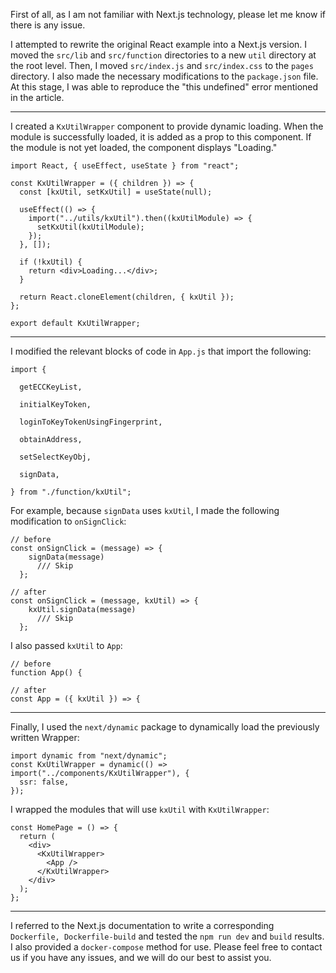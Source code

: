 First of all, as I am not familiar with Next.js technology, please let me know if there is any issue.

I attempted to rewrite the original React example into a Next.js version. I moved the `src/lib` and `src/function` directories to a new `util` directory at the root level. Then, I moved `src/index.js` and `src/index.css` to the `pages` directory. I also made the necessary modifications to the `package.json` file. At this stage, I was able to reproduce the "this undefined" error mentioned in the article.

---

I created a `KxUtilWrapper` component to provide dynamic loading. When the module is successfully loaded, it is added as a prop to this component. If the module is not yet loaded, the component displays "Loading."

```react
import React, { useEffect, useState } from "react";

const KxUtilWrapper = ({ children }) => {
  const [kxUtil, setKxUtil] = useState(null);

  useEffect(() => {
    import("../utils/kxUtil").then((kxUtilModule) => {
      setKxUtil(kxUtilModule);
    });
  }, []);

  if (!kxUtil) {
    return <div>Loading...</div>;
  }

  return React.cloneElement(children, { kxUtil });
};

export default KxUtilWrapper;
```

---

I modified the relevant blocks of code in `App.js` that import the following:

```react
import {

  getECCKeyList,

  initialKeyToken,

  loginToKeyTokenUsingFingerprint,

  obtainAddress,

  setSelectKeyObj,

  signData,

} from "./function/kxUtil";
```

For example, because `signData` uses `kxUtil`, I made the following modification to `onSignClick`:

```
// before
const onSignClick = (message) => {
    signData(message)
      /// Skip
  };
```

```
// after
const onSignClick = (message, kxUtil) => {
    kxUtil.signData(message)
      /// Skip
  };
```

I also passed `kxUtil` to `App`:

```
// before
function App() {
```

```
// after
const App = ({ kxUtil }) => {
```

---

Finally, I used the `next/dynamic` package to dynamically load the previously written Wrapper:

```
import dynamic from "next/dynamic";
const KxUtilWrapper = dynamic(() => import("../components/KxUtilWrapper"), {
  ssr: false,
});
```

I wrapped the modules that will use `kxUtil` with `KxUtilWrapper`:

```
const HomePage = () => {
  return (
    <div>
      <KxUtilWrapper>
        <App />
      </KxUtilWrapper>
    </div>
  );
};
```

---

I referred to the Next.js documentation to write a corresponding `Dockerfile, Dockerfile-build` and tested the `npm run dev` and `build` results. I also provided a `docker-compose` method for use. Please feel free to contact us if you have any issues, and we will do our best to assist you.